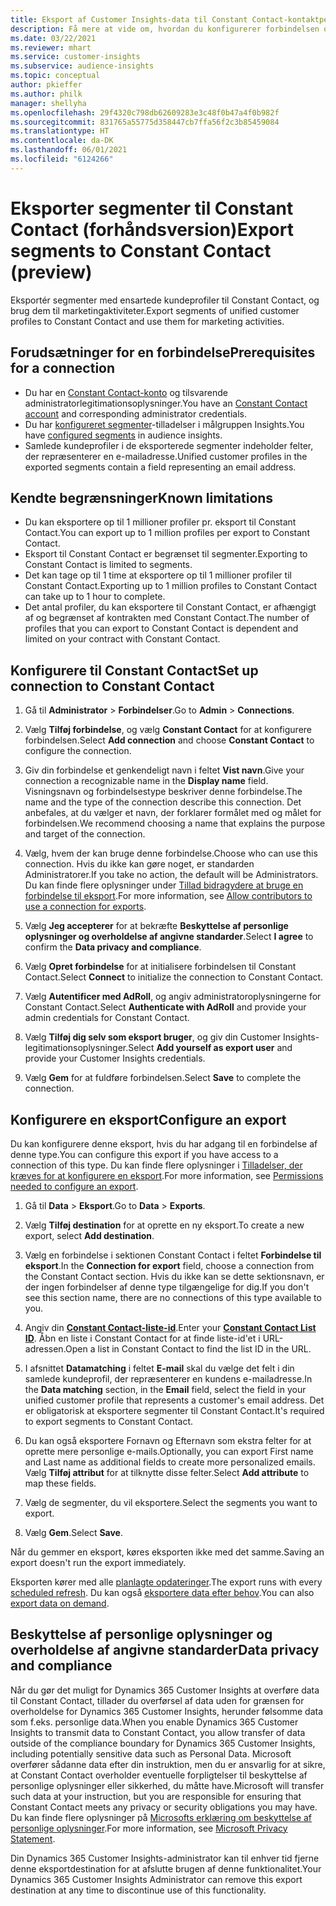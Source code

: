 ```yaml
---
title: Eksport af Customer Insights-data til Constant Contact-kontaktperson
description: Få mere at vide om, hvordan du konfigurerer forbindelsen og eksporterer til Constant Contact.
ms.date: 03/22/2021
ms.reviewer: mhart
ms.service: customer-insights
ms.subservice: audience-insights
ms.topic: conceptual
author: pkieffer
ms.author: philk
manager: shellyha
ms.openlocfilehash: 29f4320c798db62609283e3c48f0b47a4f0b982f
ms.sourcegitcommit: 831765a55775d358447cb7ffa56f2c3b85459084
ms.translationtype: HT
ms.contentlocale: da-DK
ms.lasthandoff: 06/01/2021
ms.locfileid: "6124266"
---
```

# <a name="export-segments-to-constant-contact-preview"></a><span data-ttu-id="8cdfb-103">Eksporter segmenter til Constant Contact (forhåndsversion)</span><span class="sxs-lookup"><span data-stu-id="8cdfb-103">Export segments to Constant Contact (preview)</span></span>

<span data-ttu-id="8cdfb-104">Eksportér segmenter med ensartede kundeprofiler til Constant Contact, og brug dem til marketingaktiviteter.</span><span class="sxs-lookup"><span data-stu-id="8cdfb-104">Export segments of unified customer profiles to Constant Contact and use them for marketing activities.</span></span> 

## <a name="prerequisites-for-a-connection"></a><span data-ttu-id="8cdfb-105">Forudsætninger for en forbindelse</span><span class="sxs-lookup"><span data-stu-id="8cdfb-105">Prerequisites for a connection</span></span>

-   <span data-ttu-id="8cdfb-106">Du har en [Constant Contact-konto](https://www.constantcontact.com/account-home) og tilsvarende administratorlegitimationsoplysninger.</span><span class="sxs-lookup"><span data-stu-id="8cdfb-106">You have an [Constant Contact account](https://www.constantcontact.com/account-home) and corresponding administrator credentials.</span></span>
-   <span data-ttu-id="8cdfb-107">Du har [konfigureret segmenter](segments.md)-tilladelser i målgruppen Insights.</span><span class="sxs-lookup"><span data-stu-id="8cdfb-107">You have [configured segments](segments.md) in audience insights.</span></span>
-   <span data-ttu-id="8cdfb-108">Samlede kundeprofiler i de eksporterede segmenter indeholder felter, der repræsenterer en e-mailadresse.</span><span class="sxs-lookup"><span data-stu-id="8cdfb-108">Unified customer profiles in the exported segments contain a field representing an email address.</span></span>

## <a name="known-limitations"></a><span data-ttu-id="8cdfb-109">Kendte begrænsninger</span><span class="sxs-lookup"><span data-stu-id="8cdfb-109">Known limitations</span></span>

- <span data-ttu-id="8cdfb-110">Du kan eksportere op til 1 millioner profiler pr. eksport til Constant Contact.</span><span class="sxs-lookup"><span data-stu-id="8cdfb-110">You can export up to 1 million profiles per export to Constant Contact.</span></span>
- <span data-ttu-id="8cdfb-111">Eksport til Constant Contact er begrænset til segmenter.</span><span class="sxs-lookup"><span data-stu-id="8cdfb-111">Exporting to Constant Contact is limited to segments.</span></span>
- <span data-ttu-id="8cdfb-112">Det kan tage op til 1 time at eksportere op til 1 millioner profiler til Constant Contact.</span><span class="sxs-lookup"><span data-stu-id="8cdfb-112">Exporting up to 1 million profiles to Constant Contact can take up to 1 hour to complete.</span></span> 
- <span data-ttu-id="8cdfb-113">Det antal profiler, du kan eksportere til Constant Contact, er afhængigt af og begrænset af kontrakten med Constant Contact.</span><span class="sxs-lookup"><span data-stu-id="8cdfb-113">The number of profiles that you can export to Constant Contact is dependent and limited on your contract with Constant Contact.</span></span>

## <a name="set-up-connection-to-constant-contact"></a><span data-ttu-id="8cdfb-114">Konfigurere til Constant Contact</span><span class="sxs-lookup"><span data-stu-id="8cdfb-114">Set up connection to Constant Contact</span></span>

1. <span data-ttu-id="8cdfb-115">Gå til **Administrator** > **Forbindelser**.</span><span class="sxs-lookup"><span data-stu-id="8cdfb-115">Go to **Admin** > **Connections**.</span></span>

1. <span data-ttu-id="8cdfb-116">Vælg **Tilføj forbindelse**, og vælg **Constant Contact** for at konfigurere forbindelsen.</span><span class="sxs-lookup"><span data-stu-id="8cdfb-116">Select **Add connection** and choose **Constant Contact** to configure the connection.</span></span>

1. <span data-ttu-id="8cdfb-117">Giv din forbindelse et genkendeligt navn i feltet **Vist navn**.</span><span class="sxs-lookup"><span data-stu-id="8cdfb-117">Give your connection a recognizable name in the **Display name** field.</span></span> <span data-ttu-id="8cdfb-118">Visningsnavn og forbindelsestype beskriver denne forbindelse.</span><span class="sxs-lookup"><span data-stu-id="8cdfb-118">The name and the type of the connection describe this connection.</span></span> <span data-ttu-id="8cdfb-119">Det anbefales, at du vælger et navn, der forklarer formålet med og målet for forbindelsen.</span><span class="sxs-lookup"><span data-stu-id="8cdfb-119">We recommend choosing a name that explains the purpose and target of the connection.</span></span>

1. <span data-ttu-id="8cdfb-120">Vælg, hvem der kan bruge denne forbindelse.</span><span class="sxs-lookup"><span data-stu-id="8cdfb-120">Choose who can use this connection.</span></span> <span data-ttu-id="8cdfb-121">Hvis du ikke kan gøre noget, er standarden Administratorer.</span><span class="sxs-lookup"><span data-stu-id="8cdfb-121">If you take no action, the default will be Administrators.</span></span> <span data-ttu-id="8cdfb-122">Du kan finde flere oplysninger under [Tillad bidragydere at bruge en forbindelse til eksport](connections.md#allow-contributors-to-use-a-connection-for-exports).</span><span class="sxs-lookup"><span data-stu-id="8cdfb-122">For more information, see [Allow contributors to use a connection for exports](connections.md#allow-contributors-to-use-a-connection-for-exports).</span></span>

1. <span data-ttu-id="8cdfb-123">Vælg **Jeg accepterer** for at bekræfte **Beskyttelse af personlige oplysninger og overholdelse af angivne standarder**.</span><span class="sxs-lookup"><span data-stu-id="8cdfb-123">Select **I agree** to confirm the **Data privacy and compliance**.</span></span>

1. <span data-ttu-id="8cdfb-124">Vælg **Opret forbindelse** for at initialisere forbindelsen til Constant Contact.</span><span class="sxs-lookup"><span data-stu-id="8cdfb-124">Select **Connect** to initialize the connection to Constant Contact.</span></span>

1. <span data-ttu-id="8cdfb-125">Vælg **Autentificer med AdRoll**, og angiv administratoroplysningerne for Constant Contact.</span><span class="sxs-lookup"><span data-stu-id="8cdfb-125">Select **Authenticate with AdRoll** and provide your admin credentials for Constant Contact.</span></span> 

1. <span data-ttu-id="8cdfb-126">Vælg **Tilføj dig selv som eksport bruger**, og giv din Customer Insights-legitimationsoplysninger.</span><span class="sxs-lookup"><span data-stu-id="8cdfb-126">Select **Add yourself as export user** and provide your Customer Insights credentials.</span></span>

1. <span data-ttu-id="8cdfb-127">Vælg **Gem** for at fuldføre forbindelsen.</span><span class="sxs-lookup"><span data-stu-id="8cdfb-127">Select **Save** to complete the connection.</span></span>

## <a name="configure-an-export"></a><span data-ttu-id="8cdfb-128">Konfigurere en eksport</span><span class="sxs-lookup"><span data-stu-id="8cdfb-128">Configure an export</span></span>

<span data-ttu-id="8cdfb-129">Du kan konfigurere denne eksport, hvis du har adgang til en forbindelse af denne type.</span><span class="sxs-lookup"><span data-stu-id="8cdfb-129">You can configure this export if you have access to a connection of this type.</span></span> <span data-ttu-id="8cdfb-130">Du kan finde flere oplysninger i [Tilladelser, der kræves for at konfigurere en eksport](export-destinations.md#set-up-a-new-export).</span><span class="sxs-lookup"><span data-stu-id="8cdfb-130">For more information, see [Permissions needed to configure an export](export-destinations.md#set-up-a-new-export).</span></span>

1. <span data-ttu-id="8cdfb-131">Gå til **Data** > **Eksport**.</span><span class="sxs-lookup"><span data-stu-id="8cdfb-131">Go to **Data** > **Exports**.</span></span>

1. <span data-ttu-id="8cdfb-132">Vælg **Tilføj destination** for at oprette en ny eksport.</span><span class="sxs-lookup"><span data-stu-id="8cdfb-132">To create a new export, select **Add destination**.</span></span>

1. <span data-ttu-id="8cdfb-133">Vælg en forbindelse i sektionen Constant Contact i feltet **Forbindelse til eksport**.</span><span class="sxs-lookup"><span data-stu-id="8cdfb-133">In the **Connection for export** field, choose a connection from the Constant Contact section.</span></span> <span data-ttu-id="8cdfb-134">Hvis du ikke kan se dette sektionsnavn, er der ingen forbindelser af denne type tilgængelige for dig.</span><span class="sxs-lookup"><span data-stu-id="8cdfb-134">If you don't see this section name, there are no connections of this type available to you.</span></span>

1. <span data-ttu-id="8cdfb-135">Angiv din [**Constant Contact-liste-id**](https://app.constantcontact.com/pages/contacts/ui#lists).</span><span class="sxs-lookup"><span data-stu-id="8cdfb-135">Enter your [**Constant Contact List ID**](https://app.constantcontact.com/pages/contacts/ui#lists).</span></span> <span data-ttu-id="8cdfb-136">Åbn en liste i Constant Contact for at finde liste-id'et i URL-adressen.</span><span class="sxs-lookup"><span data-stu-id="8cdfb-136">Open a list in Constant Contact to find the list ID in the URL.</span></span>

1. <span data-ttu-id="8cdfb-137">I afsnittet **Datamatching** i feltet **E-mail** skal du vælge det felt i din samlede kundeprofil, der repræsenterer en kundens e-mailadresse.</span><span class="sxs-lookup"><span data-stu-id="8cdfb-137">In the **Data matching** section, in the **Email** field, select the field in your unified customer profile that represents a customer's email address.</span></span> <span data-ttu-id="8cdfb-138">Det er obligatorisk at eksportere segmenter til Constant Contact.</span><span class="sxs-lookup"><span data-stu-id="8cdfb-138">It's required to export segments to Constant Contact.</span></span>

1. <span data-ttu-id="8cdfb-139">Du kan også eksportere Fornavn og Efternavn som ekstra felter for at oprette mere personlige e-mails.</span><span class="sxs-lookup"><span data-stu-id="8cdfb-139">Optionally, you can export First name and Last name as additional fields to create more personalized emails.</span></span> <span data-ttu-id="8cdfb-140">Vælg **Tilføj attribut** for at tilknytte disse felter.</span><span class="sxs-lookup"><span data-stu-id="8cdfb-140">Select **Add attribute** to map these fields.</span></span>

1. <span data-ttu-id="8cdfb-141">Vælg de segmenter, du vil eksportere.</span><span class="sxs-lookup"><span data-stu-id="8cdfb-141">Select the segments you want to export.</span></span>

1. <span data-ttu-id="8cdfb-142">Vælg **Gem**.</span><span class="sxs-lookup"><span data-stu-id="8cdfb-142">Select **Save**.</span></span>

<span data-ttu-id="8cdfb-143">Når du gemmer en eksport, køres eksporten ikke med det samme.</span><span class="sxs-lookup"><span data-stu-id="8cdfb-143">Saving an export doesn't run the export immediately.</span></span>

<span data-ttu-id="8cdfb-144">Eksporten kører med alle [planlagte opdateringer](system.md#schedule-tab).</span><span class="sxs-lookup"><span data-stu-id="8cdfb-144">The export runs with every [scheduled refresh](system.md#schedule-tab).</span></span> <span data-ttu-id="8cdfb-145">Du kan også [eksportere data efter behov](export-destinations.md#run-exports-on-demand).</span><span class="sxs-lookup"><span data-stu-id="8cdfb-145">You can also [export data on demand](export-destinations.md#run-exports-on-demand).</span></span> 


## <a name="data-privacy-and-compliance"></a><span data-ttu-id="8cdfb-146">Beskyttelse af personlige oplysninger og overholdelse af angivne standarder</span><span class="sxs-lookup"><span data-stu-id="8cdfb-146">Data privacy and compliance</span></span>

<span data-ttu-id="8cdfb-147">Når du gør det muligt for Dynamics 365 Customer Insights at overføre data til Constant Contact, tillader du overførsel af data uden for grænsen for overholdelse for Dynamics 365 Customer Insights, herunder følsomme data som f.eks. personlige data.</span><span class="sxs-lookup"><span data-stu-id="8cdfb-147">When you enable Dynamics 365 Customer Insights to transmit data to Constant Contact, you allow transfer of data outside of the compliance boundary for Dynamics 365 Customer Insights, including potentially sensitive data such as Personal Data.</span></span> <span data-ttu-id="8cdfb-148">Microsoft overfører sådanne data efter din instruktion, men du er ansvarlig for at sikre, at Constant Contact overholder eventuelle forpligtelser til beskyttelse af personlige oplysninger eller sikkerhed, du måtte have.</span><span class="sxs-lookup"><span data-stu-id="8cdfb-148">Microsoft will transfer such data at your instruction, but you are responsible for ensuring that Constant Contact meets any privacy or security obligations you may have.</span></span> <span data-ttu-id="8cdfb-149">Du kan finde flere oplysninger på [Microsofts erklæring om beskyttelse af personlige oplysninger](https://go.microsoft.com/fwlink/?linkid=396732).</span><span class="sxs-lookup"><span data-stu-id="8cdfb-149">For more information, see [Microsoft Privacy Statement](https://go.microsoft.com/fwlink/?linkid=396732).</span></span>

<span data-ttu-id="8cdfb-150">Din Dynamics 365 Customer Insights-administrator kan til enhver tid fjerne denne eksportdestination for at afslutte brugen af denne funktionalitet.</span><span class="sxs-lookup"><span data-stu-id="8cdfb-150">Your Dynamics 365 Customer Insights Administrator can remove this export destination at any time to discontinue use of this functionality.</span></span>

